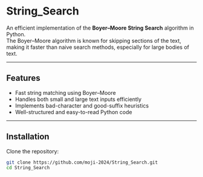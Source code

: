 # String_Search

An efficient implementation of the **Boyer–Moore String Search** algorithm in Python.  
The Boyer–Moore algorithm is known for skipping sections of the text, making it faster than naive search methods, especially for large bodies of text.

---

## Features
- Fast string matching using Boyer–Moore
- Handles both small and large text inputs efficiently
- Implements bad-character and good-suffix heuristics
- Well-structured and easy-to-read Python code

---

## Installation
Clone the repository:

```bash
git clone https://github.com/moji-2024/String_Search.git
cd String_Search
